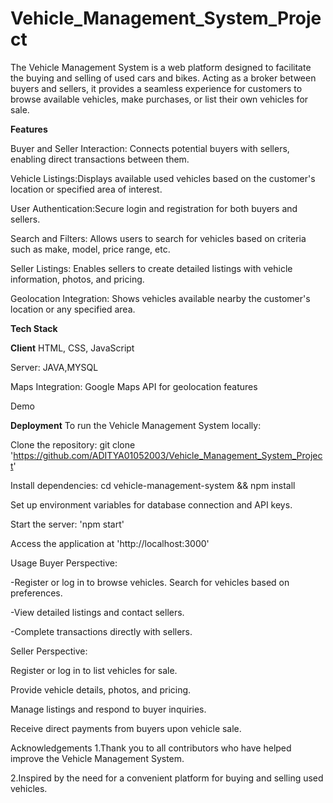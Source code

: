 # Vehicle_Management_System_Project

The Vehicle Management System is a web platform designed to facilitate the buying and selling of used cars and bikes. Acting as a broker between buyers and sellers, it provides a seamless experience for customers to browse available vehicles, make purchases, or list their own vehicles for sale.



**Features**

Buyer and Seller Interaction: Connects potential buyers with sellers, enabling direct transactions between them.

Vehicle Listings:Displays available used vehicles based on the customer's location or specified area of interest.

User Authentication:Secure login and registration for both buyers and sellers.

Search and Filters: Allows users to search for vehicles based on criteria such as make, model, price range, etc.

Seller Listings: Enables sellers to create detailed listings with vehicle information, photos, and pricing.

Geolocation Integration: Shows vehicles available nearby the customer's location or any specified area.



****Tech Stack****

**Client** HTML, CSS, JavaScript

Server: JAVA,MYSQL

Maps Integration: Google Maps API for geolocation features

Demo

****Deployment****
To run the Vehicle Management System locally:

Clone the repository: git clone 'https://github.com/ADITYA01052003/Vehicle_Management_System_Project'

Install dependencies: cd vehicle-management-system && npm install

Set up environment variables for database connection and API keys.

Start the server: 'npm start'

Access the application at 'http://localhost:3000'

Usage
Buyer Perspective:

-Register or log in to browse vehicles. Search for vehicles based on preferences.

-View detailed listings and contact sellers.

-Complete transactions directly with sellers.

Seller Perspective:

Register or log in to list vehicles for sale.

Provide vehicle details, photos, and pricing.

Manage listings and respond to buyer inquiries.

Receive direct payments from buyers upon vehicle sale.

Acknowledgements
1.Thank you to all contributors who have helped improve the Vehicle Management System.

2.Inspired by the need for a convenient platform for buying and selling used vehicles.

